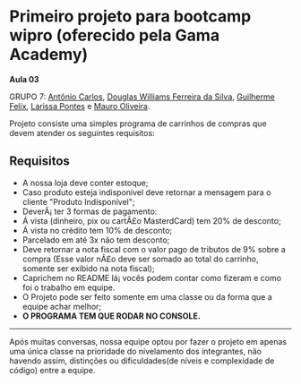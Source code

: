 # Primeiro projeto para bootcamp wipro (oferecido pela Gama Academy) 

**Aula 03**

GRUPO 7:
[Antônio Carlos](https://github.com/JuniorAndradePinheiro), [Douglas Williams Ferreira da Silva](https://github.com/dougdasilva), [Guilherme Felix](https://github.com/felixdasilva050/), [Larissa Pontes](https://github.com/ladyweigann) e [Mauro Oliveira](https://github.com/oliveiramauro).

Projeto consiste uma simples programa de carrinhos de compras que devem atender os seguintes requisitos:
## Requisitos
- A nossa loja deve conter estoque;
- Caso produto esteja indisponível deve retornar a mensagem para o cliente "Produto Indisponível";
- DeverÃ¡ ter 3 formas de pagamento:
- Á vista (dinheiro, pix ou cartÃ£o MasterdCard) tem 20% de desconto;
- Á vista no crédito tem 10% de desconto;
- Parcelado em até 3x não tem desconto;
- Deve retornar a nota fiscal com o valor pago de tributos de 9% sobre a compra (Esse valor nÃ£o deve ser
  somado ao total do carrinho, somente ser exibido na nota fiscal);
- Caprichem no README lá¡ vocês podem contar como fizeram e como foi o trabalho em equipe.
- O Projeto pode ser feito somente em uma classe ou da forma que a equipe achar melhor;
- **O PROGRAMA TEM QUE RODAR NO CONSOLE.**
<hr>

Após muitas conversas, nossa equipe optou por fazer o projeto em apenas uma única classe na prioridade do nivelamento dos integrantes, não havendo assim, distinções ou dificuldades(de níveis e complexidade de código) entre a equipe.
